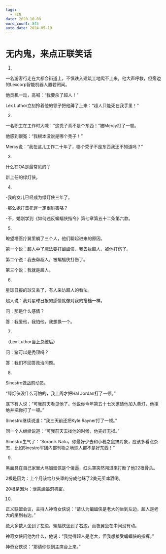 ```yaml
---
tags:
  - FIN
date: 2020-10-08
word_count: 845
auto_date: 2024-05-19
---
```


# 无内鬼，来点正联笑话

1.

一名游客行走在大都会街道上，不慎跌入建筑工地爬不上来，他大声呼救，但旁边的Lexcorp智能机器人置若罔闻。

他灵机一动，高喊：“我要杀了超人！”

Lex Luthor立刻拎着他的领子把他薅了上来：“超人只能死在我手里！”

2.

一名职工在工作时大喊：“这秃子真不是个东西！”被Mercy打了一顿。

他感到很冤：“我根本没说是哪个秃子！”

Mercy说：“我在这儿工作二十年了，哪个秃子不是东西我还不知道吗？”

3.

什么在OA是最常见的？

新上任的绿灯侠。

4.

-我的女儿已经成为绿灯侠三年了。

-那么她打击犯罪一定很厉害咯？

-不，她刚学到《如何违反蝙蝠侠指令》第七章第五十二条第六款。

5.

瞭望塔医疗翼里躺了三个人，他们聊起进来的原因。

第一个说：超人中了魔法要打蝙蝠侠，我去拦超人，被他打伤了。

第二个说：我去帮超人，被蝙蝠侠打伤了。

第三个说：我就是超人。

6.

星球日报的球又丢了，有人采访超人的看法。

超人说：我对星球日报的感情就像对我的搭档一样。

问：那是什么感情？

答：我爱他，我怕他，我想换一个。

7.

（Lex Luthor当上总统后）

问：猪可以是秃顶吗？

答：我们不回答政治问题。

8.

Sinestro做战前动员。

“绿灯侠没什么可怕的，我上周才把Hal Jordan打了一顿。”

底下有人说：“可我前天看见他了。他说你今年第五十七次邀请他加入黄灯，他拒绝并把你打了一顿。”

Sinestro继续说道：“我三天前还把Kyle Rayner打了一顿。”

同一个人继续说道：“可我前天去找他的时候，他完好无损。”

Sinestro生气了：“Soranik Natu，你最好少去和小巷之鼠搞对象，应该多看点杂志，比如Sinestro军团内部刊物之地球人都不是好东西！”

9.

黑面具在自己家里大骂蝙蝠侠是个傻逼，红头罩突然闯进来打断了他22根骨头。

2根是因为：上个月该给红头罩的分成他眯了2美元买啤酒喝。

20根是因为：泄露蝙蝠洞机密。

10.

正义联盟会议，主持人神奇女侠说：“请认为蝙蝠侠是老大的坐到左边，超人是老大的坐到右边。”

绝大多数人坐到了左边，蝙蝠侠坐到了右边，而夜翼坐在中间没有动。

神奇女侠问他为什么，他说：“我觉得超人是老大，但我想接受蝙蝠侠的指挥。”

神奇女侠说：“那请你快到主席台上来。”
